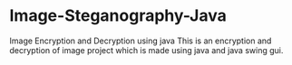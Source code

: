 # Image-Steganography-Java
Image Encryption and Decryption using java
This is an encryption and decryption of image project which is made using java and java swing gui.
